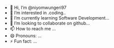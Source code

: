 - 👋 Hi, I’m @niyomwungeri97
- 👀 I’m interested in .coding..
- 🌱 I’m currently learning Software Development...
- 💞️ I’m looking to collaborate on github...
- 📫 How to reach me ...
- 😄 Pronouns: ...
- ⚡ Fun fact: ...

<!---
niyomwungeri97/niyomwungeri97 is a ✨ special ✨ repository because its `README.md` (this file) appears on your GitHub profile.
You can click the Preview link to take a look at your changes.
--->
